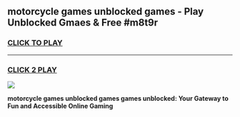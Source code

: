 
## motorcycle games unblocked games - Play Unblocked Gmaes & Free #m8t9r
<h3>
<a href="https://premium.freeplayer.one?title=motorcycle_games_unblocked_games&ref=03M">CLICK TO PLAY</a></h3>
<hr>

<h3>
<a href="https://premium.freeplayer.one?title=motorcycle_games_unblocked_games&ref=03M">CLICK 2 PLAY</a>
  
</h3>

<a href="https://premium.freeplayer.one?title=motorcycle_games_unblocked_games&ref=03M"><img src="https://clearcache.store/games.png"></a>


**motorcycle games unblocked games games unblocked: Your Gateway to Fun and Accessible Online Gaming**
